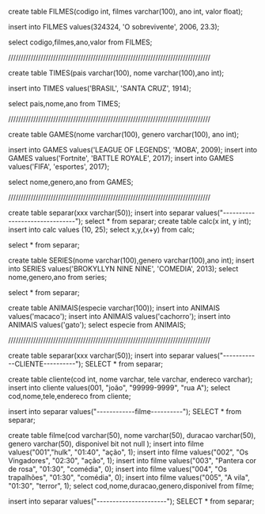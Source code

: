 create table FILMES(codigo int, filmes varchar(100), ano int, valor float);

insert into FILMES values(324324, 'O sobrevivente', 2006, 23.3);

select codigo,filmes,ano,valor from FILMES;

/////////////////////////////////////////////////////////////////////////////////


create table TIMES(pais varchar(100), nome varchar(100),ano int);

insert into TIMES values('BRASIL', 'SANTA CRUZ', 1914);

select pais,nome,ano from TIMES;

/////////////////////////////////////////////////////////////////////////////////


create table GAMES(nome varchar(100), genero varchar(100), ano int);

insert into GAMES values('LEAGUE OF LEGENDS', 'MOBA', 2009);
insert into GAMES values('Fortnite', 'BATTLE ROYALE', 2017);
insert into GAMES values('FIFA', 'esportes', 2017);

select nome,genero,ano from GAMES;

/////////////////////////////////////////////////////////////////////////////////

create table separar(xxx varchar(50));
insert into separar values("-------------------------------");
select * from separar;
create table calc(x int, y int);
insert into calc values (10, 25);
select x,y,(x+y) from calc;

select * from separar;

create table SERIES(nome varchar(100),genero varchar(100),ano int);
insert into SERIES values('BROKYLLYN NINE NINE', 'COMEDIA', 2013);
select nome,genero,ano from series;

select * from separar;

create table ANIMAIS(especie varchar(100));
insert into ANIMAIS values('macaco');
insert into ANIMAIS values('cachorro');
insert into ANIMAIS values('gato');
select especie from ANIMAIS;

/////////////////////////////////////////////////////////////////////////////////

create table separar(xxx varchar(50));
insert into separar values("------------CLIENTE----------");
SELECT * from separar;

create table cliente(cod int, nome varchar, tele varchar, endereco varchar);
insert into cliente values(001, "joão", "99999-9999", "rua A");
select cod,nome,tele,endereco from cliente;


insert into separar values("------------filme----------");
SELECT * from separar;

create table filme(cod varchar(50), nome varchar(50), duracao varchar(50), genero varchar(50), disponivel bit not null );
insert into filme values("001","hulk", "01:40", "ação", 1);
insert into filme values("002", "Os Vingadores", "02:30", "ação", 1);
insert into filme values("003", "Pantera cor de rosa", "01:30", "comédia", 0);
insert into filme values("004", "Os trapalhões", "01:30", "comédia", 0);
insert into filme values("005", "A vila", "01:30", "terror", 1);
select cod,nome,duracao,genero,disponivel from filme;

insert into separar values("----------------------");
SELECT * from separar;



